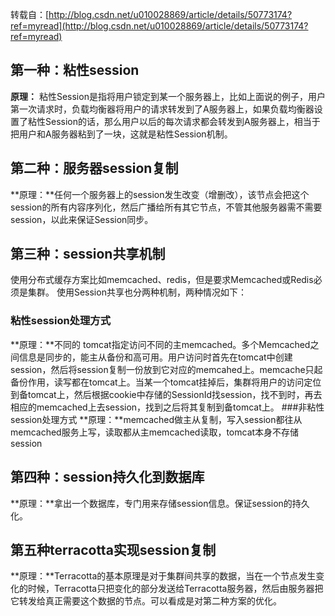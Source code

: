 转载自：[http://blog.csdn.net/u010028869/article/details/50773174?ref=myread](http://blog.csdn.net/u010028869/article/details/50773174?ref=myread)

## 第一种：粘性session
**原理：**
粘性Session是指将用户锁定到某一个服务器上，比如上面说的例子，用户第一次请求时，负载均衡器将用户的请求转发到了A服务器上，如果负载均衡器设置了粘性Session的话，那么用户以后的每次请求都会转发到A服务器上，相当于把用户和A服务器粘到了一块，这就是粘性Session机制。

## 第二种：服务器session复制
**原理：**任何一个服务器上的session发生改变（增删改），该节点会把这个 session的所有内容序列化，然后广播给所有其它节点，不管其他服务器需不需要session，以此来保证Session同步。

## 第三种：session共享机制
使用分布式缓存方案比如memcached、redis，但是要求Memcached或Redis必须是集群。
使用Session共享也分两种机制，两种情况如下：

### 粘性session处理方式
**原理：**不同的 tomcat指定访问不同的主memcached。多个Memcached之间信息是同步的，能主从备份和高可用。用户访问时首先在tomcat中创建session，然后将session复制一份放到它对应的memcahed上。memcache只起备份作用，读写都在tomcat上。当某一个tomcat挂掉后，集群将用户的访问定位到备tomcat上，然后根据cookie中存储的SessionId找session，找不到时，再去相应的memcached上去session，找到之后将其复制到备tomcat上。
###非粘性session处理方式
**原理：**memcached做主从复制，写入session都往从memcached服务上写，读取都从主memcached读取，tomcat本身不存储session

## 第四种：session持久化到数据库
**原理：**拿出一个数据库，专门用来存储session信息。保证session的持久化。

## 第五种terracotta实现session复制
**原理：**Terracotta的基本原理是对于集群间共享的数据，当在一个节点发生变化的时候，Terracotta只把变化的部分发送给Terracotta服务器，然后由服务器把它转发给真正需要这个数据的节点。可以看成是对第二种方案的优化。
